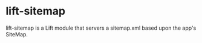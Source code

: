 lift-sitemap
============

lift-sitemap is a Lift module that servers a sitemap.xml based upon the app's SiteMap.